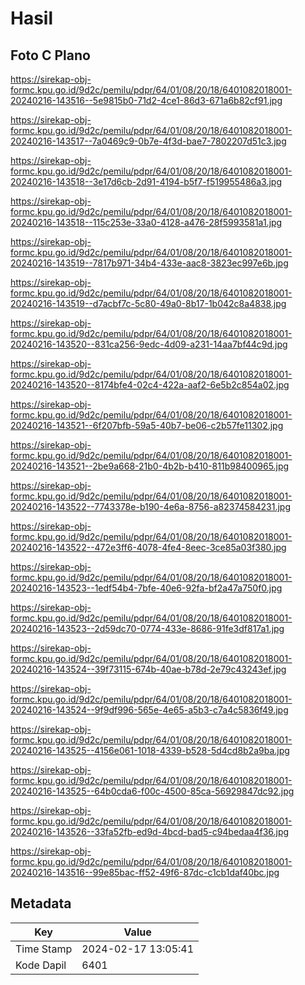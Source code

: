 # Hasil

## Foto C Plano

https://sirekap-obj-formc.kpu.go.id/9d2c/pemilu/pdpr/64/01/08/20/18/6401082018001-20240216-143516--5e9815b0-71d2-4ce1-86d3-671a6b82cf91.jpg

https://sirekap-obj-formc.kpu.go.id/9d2c/pemilu/pdpr/64/01/08/20/18/6401082018001-20240216-143517--7a0469c9-0b7e-4f3d-bae7-7802207d51c3.jpg

https://sirekap-obj-formc.kpu.go.id/9d2c/pemilu/pdpr/64/01/08/20/18/6401082018001-20240216-143518--3e17d6cb-2d91-4194-b5f7-f519955486a3.jpg

https://sirekap-obj-formc.kpu.go.id/9d2c/pemilu/pdpr/64/01/08/20/18/6401082018001-20240216-143518--115c253e-33a0-4128-a476-28f5993581a1.jpg

https://sirekap-obj-formc.kpu.go.id/9d2c/pemilu/pdpr/64/01/08/20/18/6401082018001-20240216-143519--7817b971-34b4-433e-aac8-3823ec997e6b.jpg

https://sirekap-obj-formc.kpu.go.id/9d2c/pemilu/pdpr/64/01/08/20/18/6401082018001-20240216-143519--d7acbf7c-5c80-49a0-8b17-1b042c8a4838.jpg

https://sirekap-obj-formc.kpu.go.id/9d2c/pemilu/pdpr/64/01/08/20/18/6401082018001-20240216-143520--831ca256-9edc-4d09-a231-14aa7bf44c9d.jpg

https://sirekap-obj-formc.kpu.go.id/9d2c/pemilu/pdpr/64/01/08/20/18/6401082018001-20240216-143520--8174bfe4-02c4-422a-aaf2-6e5b2c854a02.jpg

https://sirekap-obj-formc.kpu.go.id/9d2c/pemilu/pdpr/64/01/08/20/18/6401082018001-20240216-143521--6f207bfb-59a5-40b7-be06-c2b57fe11302.jpg

https://sirekap-obj-formc.kpu.go.id/9d2c/pemilu/pdpr/64/01/08/20/18/6401082018001-20240216-143521--2be9a668-21b0-4b2b-b410-811b98400965.jpg

https://sirekap-obj-formc.kpu.go.id/9d2c/pemilu/pdpr/64/01/08/20/18/6401082018001-20240216-143522--7743378e-b190-4e6a-8756-a82374584231.jpg

https://sirekap-obj-formc.kpu.go.id/9d2c/pemilu/pdpr/64/01/08/20/18/6401082018001-20240216-143522--472e3ff6-4078-4fe4-8eec-3ce85a03f380.jpg

https://sirekap-obj-formc.kpu.go.id/9d2c/pemilu/pdpr/64/01/08/20/18/6401082018001-20240216-143523--1edf54b4-7bfe-40e6-92fa-bf2a47a750f0.jpg

https://sirekap-obj-formc.kpu.go.id/9d2c/pemilu/pdpr/64/01/08/20/18/6401082018001-20240216-143523--2d59dc70-0774-433e-8686-91fe3df817a1.jpg

https://sirekap-obj-formc.kpu.go.id/9d2c/pemilu/pdpr/64/01/08/20/18/6401082018001-20240216-143524--39f73115-674b-40ae-b78d-2e79c43243ef.jpg

https://sirekap-obj-formc.kpu.go.id/9d2c/pemilu/pdpr/64/01/08/20/18/6401082018001-20240216-143524--9f9df996-565e-4e65-a5b3-c7a4c5836f49.jpg

https://sirekap-obj-formc.kpu.go.id/9d2c/pemilu/pdpr/64/01/08/20/18/6401082018001-20240216-143525--4156e061-1018-4339-b528-5d4cd8b2a9ba.jpg

https://sirekap-obj-formc.kpu.go.id/9d2c/pemilu/pdpr/64/01/08/20/18/6401082018001-20240216-143525--64b0cda6-f00c-4500-85ca-56929847dc92.jpg

https://sirekap-obj-formc.kpu.go.id/9d2c/pemilu/pdpr/64/01/08/20/18/6401082018001-20240216-143526--33fa52fb-ed9d-4bcd-bad5-c94bedaa4f36.jpg

https://sirekap-obj-formc.kpu.go.id/9d2c/pemilu/pdpr/64/01/08/20/18/6401082018001-20240216-143516--99e85bac-ff52-49f6-87dc-c1cb1daf40bc.jpg


## Metadata

| Key        | Value               |
| ---------- | ------------------- |
| Time Stamp | 2024-02-17 13:05:41 |
| Kode Dapil | 6401                |



